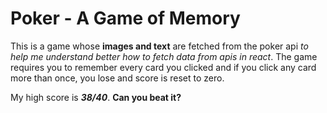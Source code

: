 # Poker - A Game of Memory

This is a game whose **images and text** are fetched from the poker api _to help me understand better how to fetch data from apis in react_. The game requires you to remember every card you clicked and if you click any card more than once, you lose and score is reset to zero.

My high score is **_38/40_**. **Can you beat it?**
